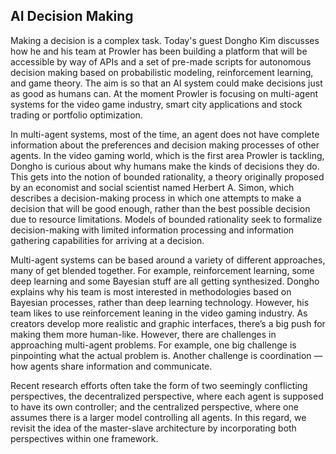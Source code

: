 ## AI Decision Making

Making a decision is a complex task. Today's guest Dongho Kim discusses how he and his team at Prowler has been building a platform that will be accessible by way of APIs and a set of pre-made scripts for autonomous decision making based on probabilistic modeling, reinforcement learning, and game theory. The aim is so that an AI system could make decisions just as good as humans can. At the moment Prowler is focusing on multi-agent systems for the video game industry, smart city applications and stock trading or portfolio optimization.

In multi-agent systems, most of the time, an agent does not have complete information about the preferences and decision making processes of other agents. In the video gaming world, which is the first area Prowler is tackling, Dongho is curious about why humans make the kinds of decisions they do. This gets into the notion of bounded rationality, a theory originally proposed by an economist and social scientist named Herbert A. Simon, which describes a decision-making process in which one attempts to make a decision that will be good enough, rather than the best possible decision due to resource limitations. Models of bounded rationality seek to formalize decision-making with limited information processing and information gathering capabilities for arriving at a decision. 

Multi-agent systems can be based around a variety of different approaches, many of get blended together. For example, reinforcement learning, some deep learning and some Bayesian stuff are all getting synthesized. Dongho explains why his team is  most interested in methodologies based on Bayesian processes, rather than deep learning technology. However, his team likes to use reinforcement leaning in the video gaming industry. As creators develop more realistic and graphic interfaces, there’s a big push for making them more human-like. However, there are challenges in approaching multi-agent problems. For example, one big challenge is pinpointing what the actual problem is. Another challenge is coordination — how agents share information and communicate.

Recent research efforts often take the form of two seemingly conflicting perspectives, the decentralized perspective, where each agent is supposed to have its own controller; and the centralized perspective, where one assumes there is a larger model controlling all agents. In this regard, we revisit the idea of the master-slave architecture by incorporating both perspectives within one framework. 

